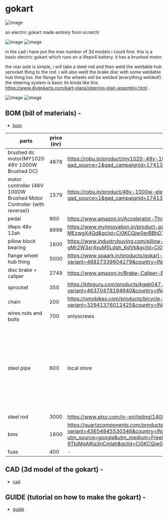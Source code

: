 # gokart

![image](https://github.com/user-attachments/assets/9be57707-748e-4558-b8be-06dab77fb8f7)

an electric gokart made entirely from scratch!


![image](https://github.com/user-attachments/assets/ea663070-afdc-41e5-a5f1-e500745eb8b7)
![image](https://github.com/user-attachments/assets/12f13d8a-205f-41f1-809d-345ae465c790)

in the cad i have put the max number of 3d models i could find. 
this is a basic electric gokart which runs on a lifepo4 battery. it has a brushed motor. 

the rear axle is simple, i will take a steel rod and then weld the weldable hub sprocket thing to the rod. i will also weld the brake disc with some weldable hub thing too. the flange for the wheels will be welded (everything welded!). the steering system is basic its kinda like this https://www.diygokarts.com/kart-plans/steering-plan-assembly.html . 

![image](https://github.com/user-attachments/assets/11743bb5-2191-4ad1-93b8-42f2f4f824e6)
![image](https://github.com/user-attachments/assets/16e6af4b-e705-4d80-ae5c-9ad606fe9a18)

## BOM (bill of materials) -
- [bom](https://docs.google.com/spreadsheets/d/1LPSlbtKpX_TeVwNVUrJRe5h6A8NwFC940OG_mSA_TPQ/edit?usp=sharing)

| parts                                     | price (inr) | link                                                                                                                                                                                                                                                                                                                                                                                                                                                                                                                                                                                                                                                     | quantity                                                                                   |
|-------------------------------------------|-------------|----------------------------------------------------------------------------------------------------------------------------------------------------------------------------------------------------------------------------------------------------------------------------------------------------------------------------------------------------------------------------------------------------------------------------------------------------------------------------------------------------------------------------------------------------------------------------------------------------------------------------------------------------------|--------------------------------------------------------------------------------------------|
| brushed dc motor(MY1020 48V 1000W Brushed DC) | 4878        | https://robu.in/product/my1020-48v-1000w-electric-go-kart-brushed-dc-motor-with-foot/?gad_source=1&gad_campaignid=17413441824&gbraid=0AAAAADvLFWezANsYtoMKc0Iv6amYd1QYr&gclid=Cj0KCQjw0erBBhDTARIsAKO8iqSp_ugB0gDLAScbWdfDagcjW8mKkf57Be9DDXyhmfsAP_W5Zj3kEPIaAsmrEALw_wcB | 1                                                                                          |
| motor controller (48V 1000W Brushed Motor Controller (with reverse)) | 1579        | https://robu.in/product/48v-1000w-electric-vehicle-motor-brush-controller-scooter-motor/?gad_source=1&gad_campaignid=17413441824&gbraid=0AAAAADvLFWezANsYtoMKc0Iv6amYd1QYr&gclid=Cj0KCQjw0erBBhDTARIsAKO8iqQ28JkXBaimfa_Z0WQW6oJ_IjoT8sXxe2lT5BaUpLXyINwgkXzgdN8aAkN_EALw_wcB | 1                                                                                          |
| pedal                                     | 900         | https://www.amazon.in/Accelerator-Throttle-Rickshaw-Electric-eletric/dp/B0CPVNDHZB?source=ps-sl-shoppingads-lpcontext&ref_=fplfs&psc=1&smid=A349HX76H23DP6                                                                                                                                                                                                                                                                                                                                                                                                                | 1                                                                                          |
| lifepo 48v 12ah                           | 8999        | https://www.myinnovation.in/product-page/48v-12ah-ebike-e-scooty-toto-battery-lifepo4-lithium-iron-phosphet-battery?gad_source=1&gad_campaignid=19597394074&gbraid=0AAAAABThWGJantNgw0WcvTb-MEzwgX4Qd&gclid=Cj0KCQjw0erBBhDTARIsAKO8iqT9379AmOXNaNCttV0G8ZYr_qv7ybN0EYkPiMHR8JznLcV-WQWOcVgaAgXdEALw_wcB | 1                                                                                          |
| pillow block bearing                      | 1600        | https://www.industrybuying.com/pillow-block-bearings-ekd-BEA.PIL.626171457?utm_source=Google&utm_medium=PLA&utm_campaign=PLA_Longtail_GSTPref_troas&gad_source=1&gad_campaignid=21344143087&gbraid=0AAAAADesIl-gMr2W3xr4xuM5Ldgh_6dVk&gclid=Cj0KCQjw0erBBhDTARIsAKO8iqRu2CMSLpxayFjLvtK8acua4CQqc-Vh6Ua0ZVwwg6UAcyimgGkS2r8aAkirEALw_wcB | 4                                                                                          |
| flange wheel hub thing                    | 5000        | https://www.spaark.in/products/gokart-rear-wheel-hubs?variant=48827339604279&country=IN&currency=INR&utm_medium=product_sync&utm_source=google&utm_content=sag_organic&utm_campaign=sag_organic&srsltid=AfmBOooj1JGZHwGM9mdZ7uo6HQZZua15ViLOwmEPLdsU1Zwnn6_sQUXMWGQ                                                                                                                                            | 2                                                                                          |
| disc brake + caliper                      | 2749        | https://www.amazon.in/Brake-Caliper-Electric-Scooter-Adapter/dp/B091CWQFJ4?source=ps-sl-shoppingads-lpcontext&ref_=fplfs&psc=1&smid=A2QSP1UFZC8LEM&utm_source=chatgpt.com                                                                                                                                                                                                                                                                                                                                                                                                 | 1                                                                                          |
| sprocket                                  | 350         | https://kitsguru.com/products/kgeb047-motorcycle-54t-54-tooth-rear-drive-sprocket-tf8-for-47cc-49cc-mini-pocket-bike?variant=46370478194940&country=IN&currency=INR&utm_medium=product_sync&utm_source=google&utm_content=sag_organic&utm_campaign=sag_organic&srsltid=AfmBOorrP7pBAxP2HCT7tqklhHZpvAKNohnFESuaTt3ey_nWR-Kzmo-MjC4                                                   | 1                                                                                          |
| chain                                     | 200         | https://omobikes.com/products/bicycle-spare-parts-chain-single-speed?variant=32941376012425&country=IN&currency=INR&utm_medium=product_sync&utm_source=google&utm_content=sag_organic&utm_campaign=sag_organic&srsltid=AfmBOoreGNcQVXChF2CRfuIcr4MZGsgpP1BLxlxtxc11SPRAbC1Aih2Qo0Q                                                                             | 1                                                                                          |
| wires nuts and bolts                      | 700         | onlyscrews                                                                                                                                                                                                                                                                                                                                                                                                                                                                                                                                                                                                                                               | -                                                                                          |
| steel pipe                                | 600         | local store                                                                                                                                                                                                                                                                                                                                                                                                                                                                                                                                                                                                                                              | (600x2 + 215x2 + 50x2 + 200x2 + 170x2 + 320 + 410 + 560 + 140x2 + 290 + 575 + 450x2)mm = 5805mm = 5.805m = ~6m |
| steel rod                                 | 3000        | https://www.etsy.com/in-en/listing/1408721002/1-diameter-steel-rod-round-solid-rod?variation0=3277450657                                                                                                                                                                                                                                                                                                                                                                                                                                                                 | 600mm                                                                                      |
| bms                                       | 1600        | https://quartzcomponents.com/products/daly-lifepo4-16s-48v-40a-waterproof-battery-management-system-bms-protection-board?variant=43654845530346&country=IN&currency=INR&utm_medium=product_sync&utm_source=google&utm_content=sag_organic&utm_campaign=sag_organic?utm_source=google&utm_medium=FreeListings&gad_source=1&gad_campaignid=20396578075&gbraid=0AAAAACPPFdNyKfm-9TbiMoAIKq3nCmlah&gclid=Cj0KCQjw0erBBhDTARIsAKO8iqQiF390o79MtME_RitSpqAb8EHut8btuFoHuICKs47q90ljyQOV1aEaAom1EALw_wcB | 1                                                                                          |
| fuse                                      | 400         | -                                                                                                                                                                                                                                                                                                                                                                                                                                                                                                                                                                                                                                                        | 1                                                                                          |


## CAD (3d model of the gokart) - 
- [cad](https://a360.co/43lIhdm)


## GUIDE (tutorial on how to make the gokart) -
- [guide](https://docs.google.com/presentation/d/1KLbMqiQlSO5LmJ1qEjIzW0HaYhiOfqkQMV1bJqHJmUQ/edit?usp=sharing)

